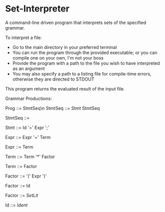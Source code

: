 # Set-Interpreter

A command-line driven program that interprets sets of the specified grammar.

To interpret a file:
  - Go to the main directory in your preferred terminal
  - You can run the program through the provided executable; or you can compile one on your own, I'm not your boss
  - Provide the program with a path to the file you wish to have interpreted as an argument
  - You may also specify a path to a listing file for compile-time errors, otherwise they are directed to STDOUT
  
This program returns the evaluated result of the input file.

Grammar Productions:

  Prog    ::= StmtSeq\n
  StmtSeq ::= Stmt StmtSeq
  
  StmtSeq ::= 
  
  Stmt    ::= Id '=' Expr ';'
  
  Expr    ::= Expr '+' Term
  
  Expr    ::= Term
  
  Term    ::= Term '*' Factor
  
  Term    ::= Factor
  
  Factor  ::= '(' Expr ')'
  
  Factor  ::= Id
  
  Factor  ::= *SetLit*
  
  Id      ::= *Ident*
  
